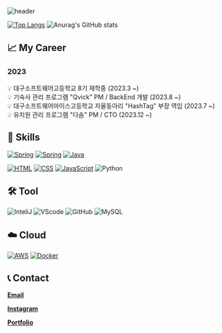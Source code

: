 <div>
  <img src="https://capsule-render.vercel.app/api?type=waving&color=auto&height=200&section=header&text=BackEnd%20Developer&fontSize=50&animation=fadeIn&fontAlignY=40&desc=lgwk42" alt="header">

  [![Top Langs](https://github-readme-stats.vercel.app/api/top-langs/?username=lgwk42&langs_count=8)](https://github.com/lgwk42/github-readme-stats)
  ![Anurag's GitHub stats](https://github-readme-stats.vercel.app/api?username=lgwk42&show_icons=true&theme=white)

  ## 📈 My Career
### 2023
<aside>
💡 대구소프트웨어고등학교 8기 재학중 (2023.3 ~)
<br>
💡 기숙사 관리 프로그램 "Qvick" PM / BackEnd 개발 (2023.8 ~)
<br>
💡 대구소프트웨어마이스고등학교 자율동아리 "HashTag" 부장 역임 (2023.7 ~)
<br>
💡 유치원 관리 프로그램 "다솜" PM / CTO (2023.12 ~)
</aside>
  
  
  ## 🚀 Skills
  [![Spring](https://img.shields.io/badge/Spring-6DB33F?logo=spring&logoColor=white&style=for-the-badge)](https://spring.org/)
  [![Spring](https://img.shields.io/badge/Spring%20Boot-6DB33F?logo=springboot&logoColor=white&style=for-the-badge)](https://springboot.org/)
  [![Java](https://img.shields.io/badge/java-%23ED8B00.svg?style=for-the-badge&logo=java&logoColor=white)](https://www.java.com/ko/)<p>
  [![HTML](https://img.shields.io/badge/html5-E34F26?style=for-the-badge&logo=html5&logoColor=white)](https://www.w3.org/)
  [![CSS](https://img.shields.io/badge/css-1572B6?style=for-the-badge&logo=css3&logoColor=white)](https://www.w3.org/)
  [![JavaScript](https://img.shields.io/badge/JavaScript-F7DF1E?logo=javascript&logoColor=black&style=for-the-badge)](https://developer.mozilla.org/ko/docs/Web/JavaScript)
  ![Python](https://img.shields.io/badge/python-3670A0?style=for-the-badge&logo=python&logoColor=ffdd54)

  ## 🛠️ Tool
  ![InteliJ](https://img.shields.io/badge/InteliJ%20IDEA-000000?logo=intellijidea&logoColor=white&style=for-the-badge)
  ![VScode](https://img.shields.io/badge/Visual%20Studio%20Code-007ACC?logo=visualstudiocode&logoColor=white&style=for-the-badge)
  ![GitHub](https://img.shields.io/badge/github-%23121011.svg?style=for-the-badge&logo=github&logoColor=white)
  ![MySQL](https://img.shields.io/badge/mysql-%2300f.svg?style=for-the-badge&logo=mysql&logoColor=white)

  ## ☁️ Cloud
  [![AWS](https://img.shields.io/badge/aws-232F3E?logo=amazonaws&logoColor=white&style=for-the-badge)](https://aws.amazon.com/ko/)
  [![Docker](https://img.shields.io/badge/docker-%230db7ed.svg?style=for-the-badge&logo=docker&logoColor=white)](https://www.docker.com)

  ## 📞 Contact
  [**Email**](mailto:luisgunkim@gmail.com)<p>
  [**Instagram**](https://www.instagram.com/rjs_dn.06/)<p>
  [**Portfolio**](https://url.kr/geis4l)
</div>
    

